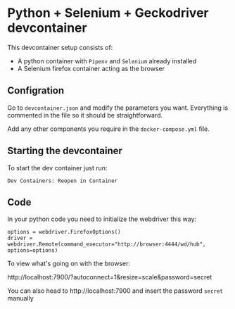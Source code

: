 # Python + Selenium + Geckodriver devcontainer

This devcontainer setup consists of:

- A python container with `Pipenv` and `Selenium` already installed
- A Selenium firefox container acting as the browser

## Configration

Go to `devcontainer.json` and modify the parameters you want. Everything is commented in the file so it should be straightforward.

Add any other components you require in the `docker-compose.yml` file.

## Starting the devcontainer

To start the dev container just run:

```
Dev Containers: Reopen in Container
```

## Code

In your python code you need to initialize the webdriver this way:

```
options = webdriver.FirefoxOptions()
driver = webdriver.Remote(command_executor="http://browser:4444/wd/hub", options=options)
```

To view what's going on with the browser:

http://localhost:7900/?autoconnect=1&resize=scale&password=secret

You can also head to http://localhost:7900 and insert the password `secret` manually
